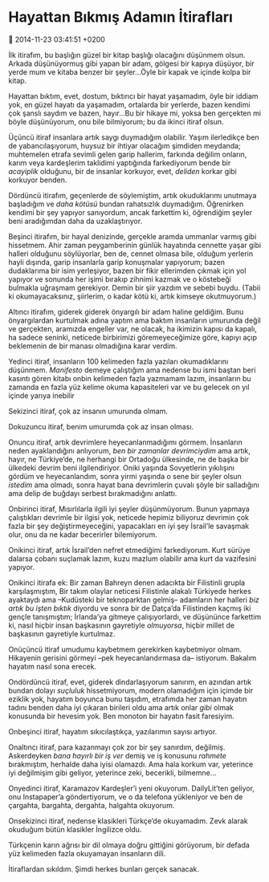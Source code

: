 Hayattan Bıkmış Adamın İtirafları
=================================

:date: 2014-11-23 03:41:51 +0200

İlk itirafım, bu başlığın güzel bir kitap başlığı olacağını düşünmem
olsun. Arkada düşünüyormuş gibi yapan bir adam, gölgesi bir kapıya
düşüyor, bir yerde mum ve kitaba benzer bir şeyler…Öyle bir kapak ve
içinde kolpa bir kitap.

Hayattan bıktım, evet, dostum, bıktırıcı bir hayat yaşamadım, öyle bir
iddiam yok, en güzel hayatı da yaşamadım, ortalarda bir yerlerde, bazen
kendimi çok şanslı saydım ve bazen, hayır…Bu bir hikaye mi, yoksa ben
gerçekten mi böyle düşünüyorum, onu bile bilmiyorum; bu da ikinci itiraf
olsun.

Üçüncü itiraf insanlara artık saygı duymadığım olabilir. Yaşım
ilerledikçe ben de yabancılaşıyorum, huysuz bir ihtiyar olacağım
şimdiden meydanda; muhtemelen etrafa sevimli gelen garip hallerim,
farkında değilim onların, karım veya kardeşlerim taklidimi yaptığında
farkediyorum bende bir *acayiplik* olduğunu, bir de insanlar korkuyor,
evet, *deliden* korkar gibi korkuyor benden.

Dördüncü itirafım, geçenlerde de söylemiştim, artık okuduklarımı
unutmaya başladığım ve *daha kötüsü* bundan rahatsızlık duymadığım.
Öğrenirken kendimi bir şey yapıyor sanıyordum, ancak farkettim ki,
öğrendiğim şeyler beni aradığımdan daha da uzaklaştırıyor.

Beşinci itirafım, bir hayal denizinde, gerçekle aramda ummanlar varmış
gibi hissetmem. Ahir zaman peygamberinin günlük hayatında cennette yaşar
gibi halleri olduğunu söylüyorlar, ben de, cennet olmasa bile, olduğum
yerlerin hayli dışında, garip insanlarla garip konuşmalar yapıyorum;
bazen dudaklarıma bir isim yerleşiyor, bazen bir fikir ellerimden çıkmak
için yol yapıyor ve sonunda her işimi bırakıp zihnimi kazmak ve o
köstebeği bulmakla uğraşmam gerekiyor. Demin bir şiir yazdım ve sebebi
buydu. (Tabii ki okumayacaksınız, şiirlerim, o kadar kötü ki, artık
kimseye okutmuyorum.)

Altıncı itirafım, giderek giderek önyargılı bir adam haline geldiğim.
Bunu önyargılardan kurtulmak adına yaptım ama baktım insanların umurunda
değil ve gerçekten, aramızda engeller var, ne olacak, ha ikimizin kapısı
da kapalı, ha sadece seninki, neticede birbirimizi göremeyeceğimize
göre, kapıyı açıp beklemenin de bir manası olmadığına karar verdim.

Yedinci itiraf, insanların 100 kelimeden fazla yazıları okumadıklarını
düşünmem. *Manifesto* demeye çalıştığım ama nedense bu ismi baştan beri
kasıntı gören kitabı onbin kelimeden fazla yazmamam lazım, insanların bu
zamanda en fazla yüz kelime okuma kapasiteleri var ve bu gelecek on yıl
içinde yarıya inebilir

Sekizinci itiraf, çok az insanın umurunda olmam.

Dokuzuncu itiraf, benim umurumda çok az insan olması.

Onuncu itiraf, artık devrimlere heyecanlanmadığımı görmem. İnsanların
neden ayaklandığını anlıyorum, *ben bir zamanlar devrimciydim* ama
artık, hayır, ne Türkiye’de, ne herhangi bir Ortadoğu ülkesinde, ne de
başka bir ülkedeki devrim beni ilgilendiriyor. Oniki yaşında Sovyetlerin
yıkılışını gördüm ve heyecanlandım, sonra yirmi yaşında o sene bir
şeyler olsun *istedim* ama olmadı, sonra hayat bana devrimlerin çuvalı
şöyle bir salladığını ama delip de buğdayı serbest bırakmadığını
anlattı.

Onbirinci itiraf, Mısırlılarla ilgili iyi şeyler düşünmüyorum. Bunun
yapmaya çalıştıkları devrimle bir ilgisi yok, neticede hepimiz biliyoruz
devrimin çok fazla bir şey değiştirmeyeceğini, yapacakları en iyi şey
İsrail’le savaşmak olur, onu da ne kadar becerirler bilemiyorum.

Onikinci itiraf, artık İsrail’den nefret etmediğimi farkediyorum. Kurt
sürüye dalarsa çobanı suçlamak lazım, kuzu mazlum olabilir ama kurt da
vazifesini yapıyor.

Onikinci itirafa ek: Bir zaman Bahreyn denen adacıkta bir Filistinli
grupla karşılaşmıştım, Bir takım olaylar neticesi Filistinle alakalı
Türkiyede herkes ayaktaydı ama –Kudüsteki bir teknoparktan gelmiş–
adamların her halleri *biz artık bu işten bıktık* diyordu ve sonra bir
de Datça’da Filistinden kaçmış iki gençle tanışmıştım; İrlanda’ya
gitmeye çalışıyorlardı, ve düşününce farkettim ki, nasıl hiçbir insan
başkasının gayretiyle *olmuyorsa*, hiçbir millet de başkasının
gayretiyle kurtulmaz.

Onüçüncü itiraf umudumu kaybetmem gerekirken kaybetmiyor olmam.
Hikayenin gerisini görmeyi –pek heyecanlandırmasa da– istiyorum. Bakalım
hayatım nasıl sona erecek.

Ondördüncü itiraf, evet, giderek dindarlaşıyorum sanırım, en azından
artık bundan dolayı *suçluluk* hissetmiyorum, modern olamadığım için
içimde bir eziklik yok, hayatım boyunca bunu taşıdım, etrafımda her
zaman hayatın tadını benden daha iyi çıkaran birileri oldu ama artık
onlar *gibi* olmak konusunda bir hevesim yok. Ben monoton bir hayatın
fasit faresiyim.

Onbeşinci itiraf, hayatım sıkıcılaştıkça, yazılarımın sayısı artıyor.

Onaltıncı itiraf, para kazanmayı çok zor bir şey sanırdım, değilmiş.
Askerdeyken *bana hayırlı bir iş ver* demiş ve iş konusunu *rahmete*
bırakmıştım, herhalde daha iyisi olamazdı. Ama hala korkum var,
yeterince iyi değilmişim gibi geliyor, yeterince zeki, becerikli,
bilmemne…

Onyedinci itiraf, Karamazov Kardeşler’i yeni okuyorum. DailyLit’ten
geliyor, onu Instapaper’a göndertiyorum, ve o da telefona yükleniyor ve
ben de çargahta, bargahta, dergahta, halgahta okuyorum.

Onsekizinci itiraf, nedense klasikleri Türkçe’de okuyamadım. Zevk alarak
okuduğum bütün klasikler İngilizce oldu.

Türkçenin karın ağrısı bir dil olmaya doğru gittiğini görüyorum, bir
defada yüz kelimeden fazla okuyamayan insanların dili.

İtiraflardan sıkıldım. Şimdi herkes bunları gerçek sanacak.
